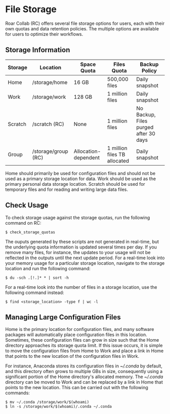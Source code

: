
# File Storage

Roar Collab (RC) offers several file storage options for users, each with their own quotas and data retention policies. The multiple options are available for users to optimize their workflows.


## Storage Information

| Storage | Location | Space Quota | Files Quota | Backup Policy |
| ---- | ---- | ---- | ---- | ---- |
| Home | /storage/home | 16 GB | 500,000 files | Daily snapshot |
| Work | /storage/work | 128 GB | 1 million files | Daily snapshot |
| Scratch | /scratch (RC) | None | 1 million files | No Backup, Files purged after 30 days |
| Group | /storage/group (RC) | Allocation-dependent | 1 million files TB allocated | Daily snapshot |

Home should primarily be used for configuration files and should not be used as a primary storage location for data. Work should be used as the primary personal data storage location. Scratch should be used for temporary files and for reading and writing large data files.


## Check Usage

To check storage usage against the storage quotas, run the following command on RC:
```
$ check_storage_quotas
```

The ouputs generated by these scripts are not generated in real-time, but the underlying quota information is updated several times per day. If you remove many files, for instance, the updates to your usage will not be reflected in the outputs until the next update period. For a real-time look into your memory usage for a particular storage location, navigate to the storage location and run the following command:
```
$ du -sch .[!.]* * | sort -h
```

For a real-time look into the number of files in a storage location, use the following command instead:
```
$ find <storage_location> -type f | wc -l
```


## Managing Large Configuration Files

Home is the primary location for configuration files, and many software packages will automatically place configuration files in this location. Sometimes, these configuration files can grow in size such that the Home directory approaches its storage quota limit. If this issue occurs, it is simple to move the configuration files from Home to Work and place a link in Home that points to the new location of the configuration files in Work.

For instance, Anaconda stores its configuration files in *~/.conda* by default, and this directory often grows to multiple GBs in size, consequently using a significant portion of the Home directory's allocated memory. The *~/.conda* directory can be moved to Work and can be replaced by a link in Home that points to the new location. This can be carried out with the following commands:
```
$ mv ~/.conda /storage/work/$(whoami)
$ ln -s /storage/work/$(whoami)/.conda ~/.conda
```



